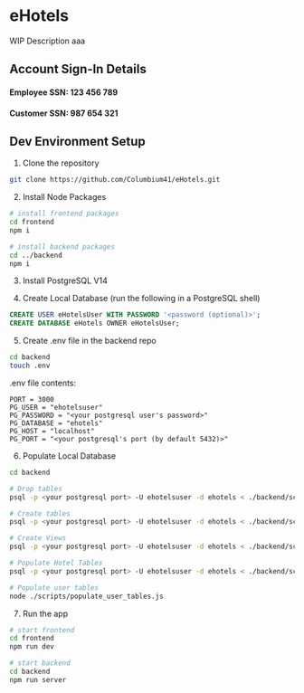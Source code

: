 # eHotels
WIP Description aaa

## Account Sign-In Details
#### Employee SSN: 123 456 789
#### Customer SSN: 987 654 321

## Dev Environment Setup
1. Clone the repository
```bash
git clone https://github.com/Columbium41/eHotels.git
```

2. Install Node Packages
```bash
# install frontend packages
cd frontend
npm i

# install backend packages
cd ../backend
npm i
```

3. Install PostgreSQL V14

4. Create Local Database (run the following in a PostgreSQL shell)
```SQL
CREATE USER eHotelsUser WITH PASSWORD '<password (optional)>';
CREATE DATABASE eHotels OWNER eHotelsUser;
```

5. Create .env file in the backend repo
```bash
cd backend
touch .env
```

.env file contents:
```env
PORT = 3000
PG_USER = "ehotelsuser"
PG_PASSWORD = "<your postgresql user's password>"
PG_DATABASE = "ehotels"
PG_HOST = "localhost"
PG_PORT = "<your postgresql's port (by default 5432)>"
```

6. Populate Local Database
```bash
cd backend

# Drop tables
psql -p <your postgresql port> -U ehotelsuser -d ehotels < ./backend/scripts/drop_tables.sql

# Create tables
psql -p <your postgresql port> -U ehotelsuser -d ehotels < ./backend/scripts/create_tables.sql

# Create Views
psql -p <your postgresql port> -U ehotelsuser -d ehotels < ./backend/scripts/create_views.sql

# Populate Hotel Tables
psql -p <your postgresql port> -U ehotelsuser -d ehotels < ./backend/scripts/populate_hotel_tables.sql

# Populate user tables
node ./scripts/populate_user_tables.js
```

7. Run the app
```bash
# start frontend
cd frontend
npm run dev

# start backend
cd backend
npm run server
```

